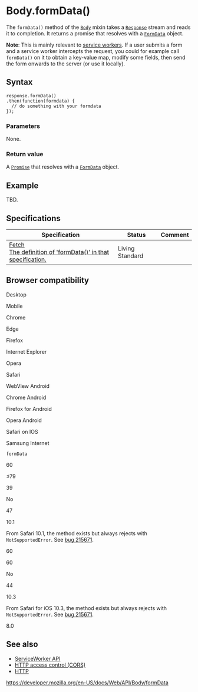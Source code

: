 # Body.formData()

The `formData()` method of the [`Body`](../body) mixin takes a [`Response`](../response) stream and reads it to completion. It returns a promise that resolves with a [`FormData`](../formdata) object.

**Note**: This is mainly relevant to [service workers](../service_worker_api). If a user submits a form and a service worker intercepts the request, you could for example call `formData()` on it to obtain a key-value map, modify some fields, then send the form onwards to the server (or use it locally).

## Syntax

    response.formData()
    .then(function(formdata) {
      // do something with your formdata
    });

### Parameters

None.

### Return value

A [`Promise`](https://developer.mozilla.org/en-US/docs/Web/JavaScript/Reference/Global_Objects/Promise) that resolves with a [`FormData`](../formdata) object.

## Example

TBD.

## Specifications

<table><thead><tr class="header"><th>Specification</th><th>Status</th><th>Comment</th></tr></thead><tbody><tr class="odd"><td><a href="https://fetch.spec.whatwg.org/#dom-body-formdata">Fetch<br />
<span class="small">The definition of 'formData()' in that specification.</span></a></td><td><span class="spec-living">Living Standard</span></td><td></td></tr></tbody></table>

## Browser compatibility

Desktop

Mobile

Chrome

Edge

Firefox

Internet Explorer

Opera

Safari

WebView Android

Chrome Android

Firefox for Android

Opera Android

Safari on IOS

Samsung Internet

`formData`

60

≤79

39

No

47

10.1

From Safari 10.1, the method exists but always rejects with `NotSupportedError`. See [bug 215671](https://webkit.org/b/215671).

60

60

No

44

10.3

From Safari for iOS 10.3, the method exists but always rejects with `NotSupportedError`. See [bug 215671](https://webkit.org/b/215671).

8.0

## See also

- [ServiceWorker API](../service_worker_api)
- [HTTP access control (CORS)](https://developer.mozilla.org/en-US/docs/Web/HTTP/CORS)
- [HTTP](https://developer.mozilla.org/en-US/docs/Web/HTTP)

<a href="https://developer.mozilla.org/en-US/docs/Web/API/Body/formData" class="_attribution-link">https://developer.mozilla.org/en-US/docs/Web/API/Body/formData</a>
